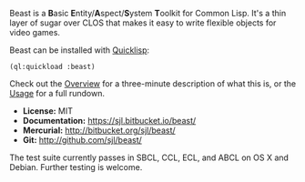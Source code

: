 Beast is a **B**asic **E**ntity/**A**spect/**S**ystem **T**oolkit for Common
Lisp.  It's a thin layer of sugar over CLOS that makes it easy to write flexible
objects for video games.

Beast can be installed with [Quicklisp][]:

    (ql:quickload :beast)

Check out the [Overview](./overview/) for a three-minute description of what
this is, or the [Usage](./usage/) for a full rundown.

* **License:** MIT
* **Documentation:** <https://sjl.bitbucket.io/beast/>
* **Mercurial:** <http://bitbucket.org/sjl/beast/>
* **Git:** <http://github.com/sjl/beast/>

The test suite currently passes in SBCL, CCL, ECL, and ABCL on OS X and Debian.
Further testing is welcome.

[quicklisp]: https://quicklisp.org/
